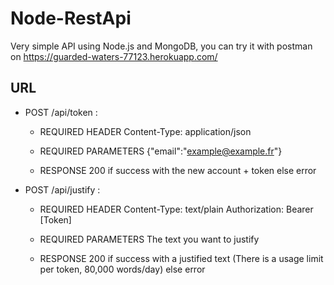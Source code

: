 # Node-RestApi

Very simple API using Node.js and MongoDB, you can try it with postman on https://guarded-waters-77123.herokuapp.com/

## URL
  - POST /api/token :
      * REQUIRED HEADER
        Content-Type: application/json

      * REQUIRED PARAMETERS
        {"email":"example@example.fr"}

      * RESPONSE
        200 if success with the new account + token
        else error

  - POST /api/justify :
      * REQUIRED HEADER
        Content-Type: text/plain
        Authorization: Bearer [Token]

      * REQUIRED PARAMETERS
        The text you want to justify

      * RESPONSE
        200 if success with a justified text (There is a usage limit per token, 80,000 words/day)
        else error
